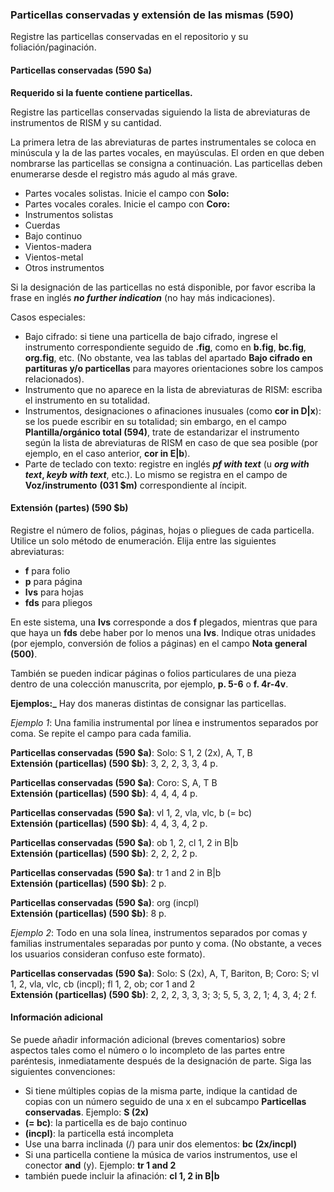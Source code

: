 ### Particellas conservadas y extensión de las mismas (590)

Registre las particellas conservadas en el repositorio y su foliación/paginación.

#### Particellas conservadas (590 $a)

**Requerido si la fuente contiene particellas.**

Registre las particellas conservadas siguiendo la lista de abreviaturas de instrumentos de RISM y su cantidad.

La primera letra de las abreviaturas de partes instrumentales se coloca en minúscula y la de las partes vocales, en mayúsculas. El orden en que deben nombrarse las particellas se consigna a continuación. Las particellas deben enumerarse desde el registro más agudo al más grave.

- Partes vocales solistas. Inicie el campo con **Solo:**
- Partes vocales corales. Inicie el campo con **Coro:**
- Instrumentos solistas
- Cuerdas
- Bajo continuo
- Vientos-madera
- Vientos-metal
- Otros instrumentos

Si la designación de las particellas no está disponible, por favor escriba la frase en inglés **_no further indication_** (no hay más indicaciones).

Casos especiales:

- Bajo cifrado: si tiene una particella de bajo cifrado, ingrese el instrumento correspondiente seguido de **.fig**, como en **b.fig**, **bc.fig**, **org.fig**, etc. (No obstante, vea las tablas del apartado **Bajo cifrado en partituras y/o particellas** para mayores orientaciones sobre los campos relacionados).
- Instrumento que no aparece en la lista de abreviaturas de RISM: escriba el instrumento en su totalidad.
- Instrumentos, designaciones o afinaciones inusuales (como **cor in D|x**): se los puede escribir en su totalidad; sin embargo, en el campo **Plantilla/orgánico total (594)**, trate de estandarizar el instrumento según la lista de abreviaturas de RISM en caso de que sea posible (por ejemplo, en el caso anterior, **cor in E|b**).
- Parte de teclado con texto: registre en inglés **_pf with text_** (u **_org with text_, _keyb with text_**, etc.). Lo mismo se registra en el campo de **Voz/instrumento** **(031 $m)** correspondiente al íncipit.

#### Extensión (partes) (590 $b)

Registre el número de folios, páginas, hojas o pliegues de cada particella. Utilice un solo método de enumeración. Elija entre las siguientes abreviaturas:

- **f** para folio
- **p** para página
- **lvs** para hojas
- **fds** para pliegos

En este sistema, una **lvs** corresponde a dos **f** plegados, mientras que para que haya un **fds** debe haber por lo menos una **lvs**. Indique otras unidades (por ejemplo, conversión de folios a páginas) en el campo **Nota general (500)**.

También se pueden indicar páginas o folios particulares de una pieza dentro de una colección manuscrita, por ejemplo, **p. 5-6** o **f. 4r-4v**.

**Ejemplos:_** Hay dos maneras distintas de consignar las particellas.

*Ejemplo 1*: Una familia instrumental por línea e instrumentos separados por coma. Se repite el campo para cada familia.

**Particellas conservadas (590 $a)**: Solo: S 1, 2 (2x), A, T, B  
**Extensión (particellas) (590 $b)**: 3, 2, 2, 3, 3, 4 p.

**Particellas conservadas (590 $a)**: Coro: S, A, T B  
**Extensión (particellas) (590 $b)**: 4, 4, 4, 4 p.

**Particellas conservadas (590 $a)**: vl 1, 2, vla, vlc, b (= bc)  
**Extensión (particellas) (590 $b)**: 4, 4, 3, 4, 2 p.

**Particellas conservadas (590 $a)**: ob 1, 2, cl 1, 2 in B|b  
**Extensión (particellas) (590 $b)**: 2, 2, 2, 2 p.

**Particellas conservadas (590 $a)**: tr 1 and 2 in B|b  
**Extensión (particellas) (590 $b)**: 2 p.

**Particellas conservadas (590 $a)**: org (incpl)  
**Extensión (particellas) (590 $b)**: 8 p.

*Ejemplo 2*: Todo en una sola línea, instrumentos separados por comas y familias instrumentales separadas por punto y coma. (No obstante, a veces los usuarios consideran confuso este formato).

**Particellas conservadas (590 $a)**: Solo: S (2x), A, T, Bariton, B; Coro: S; vl 1, 2, vla, vlc, cb (incpl); fl 1, 2, ob; cor 1 and 2  
**Extensión (particellas) (590 $b)**: 2, 2, 2, 3, 3, 3; 3; 5, 5, 3, 2, 1; 4, 3, 4; 2 f.

#### Información adicional

Se puede añadir información adicional (breves comentarios) sobre aspectos tales como el número o lo incompleto de las partes entre paréntesis, inmediatamente después de la designación de parte. Siga las siguientes convenciones:

- Si tiene múltiples copias de la misma parte, indique la cantidad de copias con un número seguido de una x en el subcampo **Particellas conservadas**. Ejemplo: **S (2x)**
- **(= bc)**: la particella es de bajo continuo
- **(incpl)**: la particella está incompleta
- Use una barra inclinada (/) para unir dos elementos: **bc (2x/incpl)**
- Si una particella contiene la música de varios instrumentos, use el conector **and** (y). Ejemplo: **tr 1 and 2**
- también puede incluir la afinación: **cl 1, 2 in B|b**
